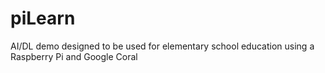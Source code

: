 # piLearn
AI/DL demo designed to be used for elementary school education using a Raspberry Pi and Google Coral
